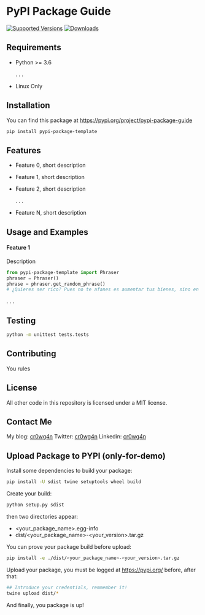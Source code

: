 
# PyPI Package Guide

[![Supported Versions](https://img.shields.io/pypi/pyversions/pypi-package-guide.svg)](https://pypi.org/project/pypi-package-guide/)
[![Downloads](https://pepy.tech/badge/pypi-package-guide/month)](https://pepy.tech/project/pypi-package-guide/)

## Requirements
 * Python >= 3.6

    . . .
    
 * Linux Only


## Installation

You can find this package at https://pypi.org/project/pypi-package-guide

```bash
pip install pypi-package-template
```

## Features
* Feature 0, short description
* Feature 1, short description
* Feature 2, short description

    . . .

* Feature N, short description



## Usage and Examples

#### Feature 1 

Description 
```python
from pypi-package-template import Phraser
phraser = Phraser()
phrase = phraser.get_random_phrase()
# ¿Quieres ser rico? Pues no te afanes es aumentar tus bienes, sino en disminuir tu codicia (Epicuro )
```

 . . .

## Testing

```bash
python -m unittest tests.tests 
```

## Contributing

You rules

## License
All other code in this repository is licensed under a MIT license.

## Contact Me

My blog: [cr0wg4n](https://cr0wg4n.medium.com/) 
Twitter: [cr0wg4n](https://twitter.com/cr0wg4n) 
Linkedin: [cr0wg4n](https://www.linkedin.com/in/cr0wg4n/) 


## Upload Package to PYPI (only-for-demo)

Install some dependencies to build your package:
```bash
pip install -U sdist twine setuptools wheel build
```


Create your build:
```bash
python setup.py sdist
```

then two directories appear:
- <your_package_name>.egg-info
- dist/<your_package_name>-<your_version>.tar.gz

You can prove your package build before upload:
```bash
pip install -e ./dist/<your_package_name>-<your_version>.tar.gz
```

Upload your package, you must be logged at https://pypi.org/ before, after that:
```bash
## Introduce your credentials, remmember it!
twine upload dist/*
```

And finally, you package is up!

